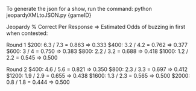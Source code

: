 To generate the json for a show, run the command:
python jeopardyXMLtoJSON.py {gameID}


Jeopardy % Correct Per Response => Estimated Odds of buzzing in first when contested:

Round 1
$200: 6.3 / 7.3 = 0.863 => 0.333
$400: 3.2 / 4.2 = 0.762 => 0.377
$600: 3 / 4 = 0.750 => 0.383
$800: 2.2 / 3.2 = 0.688 => 0.418
$1000: 1.2 / 2.2 = 0.545 => 0.500

Round 2
$400: 4.6 / 5.6 = 0.821 => 0.350
$800: 2.3 / 3.3 = 0.697 => 0.412
$1200: 1.9 / 2.9 = 0.655 => 0.438
$1600: 1.3 / 2.3 = 0.565 => 0.500
$2000: 0.8 / 1.8 = 0.444 => 0.500


